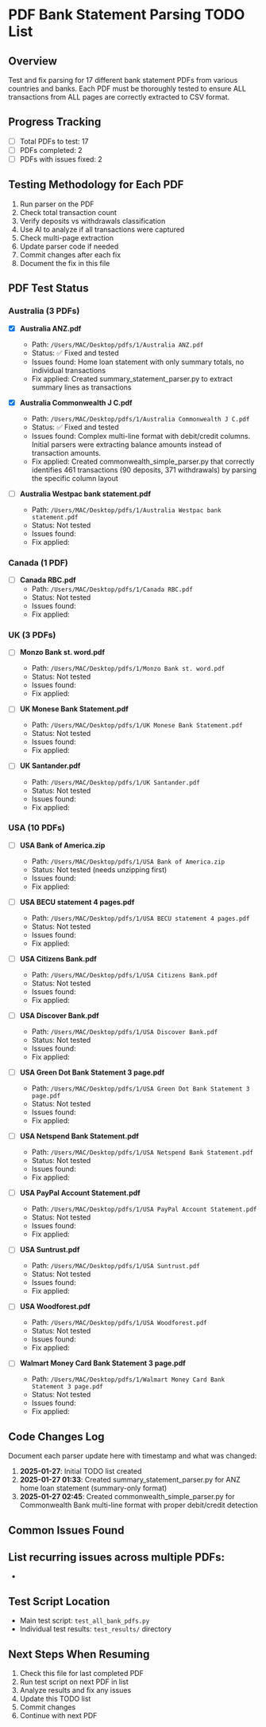 # PDF Bank Statement Parsing TODO List

## Overview
Test and fix parsing for 17 different bank statement PDFs from various countries and banks. Each PDF must be thoroughly tested to ensure ALL transactions from ALL pages are correctly extracted to CSV format.

## Progress Tracking
- [ ] Total PDFs to test: 17
- [ ] PDFs completed: 2
- [ ] PDFs with issues fixed: 2

## Testing Methodology for Each PDF
1. Run parser on the PDF
2. Check total transaction count
3. Verify deposits vs withdrawals classification
4. Use AI to analyze if all transactions were captured
5. Check multi-page extraction
6. Update parser code if needed
7. Commit changes after each fix
8. Document the fix in this file

## PDF Test Status

### Australia (3 PDFs)
- [x] **Australia ANZ.pdf**
  - Path: `/Users/MAC/Desktop/pdfs/1/Australia ANZ.pdf`
  - Status: ✅ Fixed and tested
  - Issues found: Home loan statement with only summary totals, no individual transactions
  - Fix applied: Created summary_statement_parser.py to extract summary lines as transactions 

- [x] **Australia Commonwealth J C.pdf**
  - Path: `/Users/MAC/Desktop/pdfs/1/Australia Commonwealth J C.pdf`
  - Status: ✅ Fixed and tested
  - Issues found: Complex multi-line format with debit/credit columns. Initial parsers were extracting balance amounts instead of transaction amounts.
  - Fix applied: Created commonwealth_simple_parser.py that correctly identifies 461 transactions (90 deposits, 371 withdrawals) by parsing the specific column layout

- [ ] **Australia Westpac bank statement.pdf**
  - Path: `/Users/MAC/Desktop/pdfs/1/Australia Westpac bank statement.pdf`
  - Status: Not tested
  - Issues found: 
  - Fix applied: 

### Canada (1 PDF)
- [ ] **Canada RBC.pdf**
  - Path: `/Users/MAC/Desktop/pdfs/1/Canada RBC.pdf`
  - Status: Not tested
  - Issues found: 
  - Fix applied: 

### UK (3 PDFs)
- [ ] **Monzo Bank st. word.pdf**
  - Path: `/Users/MAC/Desktop/pdfs/1/Monzo Bank st. word.pdf`
  - Status: Not tested
  - Issues found: 
  - Fix applied: 

- [ ] **UK Monese Bank Statement.pdf**
  - Path: `/Users/MAC/Desktop/pdfs/1/UK Monese Bank Statement.pdf`
  - Status: Not tested
  - Issues found: 
  - Fix applied: 

- [ ] **UK Santander.pdf**
  - Path: `/Users/MAC/Desktop/pdfs/1/UK Santander.pdf`
  - Status: Not tested
  - Issues found: 
  - Fix applied: 

### USA (10 PDFs)
- [ ] **USA Bank of America.zip**
  - Path: `/Users/MAC/Desktop/pdfs/1/USA Bank of America.zip`
  - Status: Not tested (needs unzipping first)
  - Issues found: 
  - Fix applied: 

- [ ] **USA BECU statement 4 pages.pdf**
  - Path: `/Users/MAC/Desktop/pdfs/1/USA BECU statement 4 pages.pdf`
  - Status: Not tested
  - Issues found: 
  - Fix applied: 

- [ ] **USA Citizens Bank.pdf**
  - Path: `/Users/MAC/Desktop/pdfs/1/USA Citizens Bank.pdf`
  - Status: Not tested
  - Issues found: 
  - Fix applied: 

- [ ] **USA Discover Bank.pdf**
  - Path: `/Users/MAC/Desktop/pdfs/1/USA Discover Bank.pdf`
  - Status: Not tested
  - Issues found: 
  - Fix applied: 

- [ ] **USA Green Dot Bank Statement 3 page.pdf**
  - Path: `/Users/MAC/Desktop/pdfs/1/USA Green Dot Bank Statement 3 page.pdf`
  - Status: Not tested
  - Issues found: 
  - Fix applied: 

- [ ] **USA Netspend Bank Statement.pdf**
  - Path: `/Users/MAC/Desktop/pdfs/1/USA Netspend Bank Statement.pdf`
  - Status: Not tested
  - Issues found: 
  - Fix applied: 

- [ ] **USA PayPal Account Statement.pdf**
  - Path: `/Users/MAC/Desktop/pdfs/1/USA PayPal Account Statement.pdf`
  - Status: Not tested
  - Issues found: 
  - Fix applied: 

- [ ] **USA Suntrust.pdf**
  - Path: `/Users/MAC/Desktop/pdfs/1/USA Suntrust.pdf`
  - Status: Not tested
  - Issues found: 
  - Fix applied: 

- [ ] **USA Woodforest.pdf**
  - Path: `/Users/MAC/Desktop/pdfs/1/USA Woodforest.pdf`
  - Status: Not tested
  - Issues found: 
  - Fix applied: 

- [ ] **Walmart Money Card Bank Statement 3 page.pdf**
  - Path: `/Users/MAC/Desktop/pdfs/1/Walmart Money Card Bank Statement 3 page.pdf`
  - Status: Not tested
  - Issues found: 
  - Fix applied: 

## Code Changes Log
Document each parser update here with timestamp and what was changed:

1. **2025-01-27**: Initial TODO list created
2. **2025-01-27 01:33**: Created summary_statement_parser.py for ANZ home loan statement (summary-only format)
3. **2025-01-27 02:45**: Created commonwealth_simple_parser.py for Commonwealth Bank multi-line format with proper debit/credit detection 

## Common Issues Found
List recurring issues across multiple PDFs:
- 
- 

## Test Script Location
- Main test script: `test_all_bank_pdfs.py`
- Individual test results: `test_results/` directory

## Next Steps When Resuming
1. Check this file for last completed PDF
2. Run test script on next PDF in list
3. Analyze results and fix any issues
4. Update this TODO list
5. Commit changes
6. Continue with next PDF
